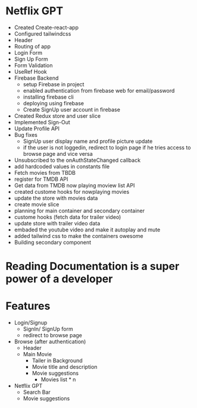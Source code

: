 # Netflix GPT

- Created Create-react-app
- Configured tailwindcss
- Header
- Routing of app
- Login Form
- Sign Up Form
- Form Validation
- UseRef Hook
- Firebase Backend
  - setup Firebase in project
  - enabled authentication from firebase web for email/password
  - installing firebase cli
  - deploying using firebase
  - Create SignUp user account in firebase
- Created Redux store and user slice
- Implemented Sign-Out
- Update Profile API
- Bug fixes
  - SignUp user display name and profile picture update
  - if the user is not loggedin, redirect to login page if he tries access to browse page and vice versa
- Unsubscribed to the onAuthStateChanged callback
- add hardcoded values in constants file
- Fetch movies from TBDB
- register for TMDB API
- Get data from TMDB now playing moview list API
- created custome hooks for nowplaying movies
- update the store with movies data
- create movie slice
- planning for main container and secondary container
- custome hooks (fetch data for trailer video)
- update store with trailer video data
- embaded the youtube video and make it autoplay and mute
- added tailwind css to make the containers owesome
- Building secondary component

# Reading Documentation is a super power of a developer

# Features

- Login/Signup
  - SignIn/ SignUp form
  - redirect to browse page
- Browse (after authentication)
  - Header
  - Main Movie
    - Tailer in Background
    - Movie title and description
    - Movie suggestions
      - Movies list \* n
- Netflix GPT
  - Search Bar
  - Movie suggestions
